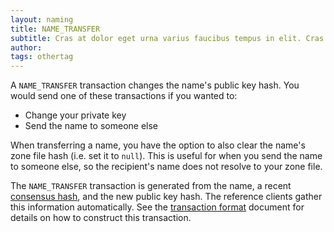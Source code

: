 ```yaml
---
layout: naming
title: NAME_TRANSFER
subtitle: Cras at dolor eget urna varius faucibus tempus in elit. Cras a dui imperdiet, tempus metus quis, pharetra turpis.
author:
tags: othertag
---
```


A `NAME_TRANSFER` transaction changes the name's public key hash.  You would
send one of these transactions if you wanted to:

* Change your private key
* Send the name to someone else

When transferring a name, you have the option to also clear the name's zone
file hash (i.e. set it to `null`).
This is useful for when you send the name to someone else, so the
recipient's name does not resolve to your zone file.

The `NAME_TRANSFER` transaction is generated from the name, a recent [consensus
hash](#bns-forks), and the new public key hash.  The reference clients gather
this information automatically.  See the [transaction format](wire-format.md)
document for details on how to construct this transaction.
